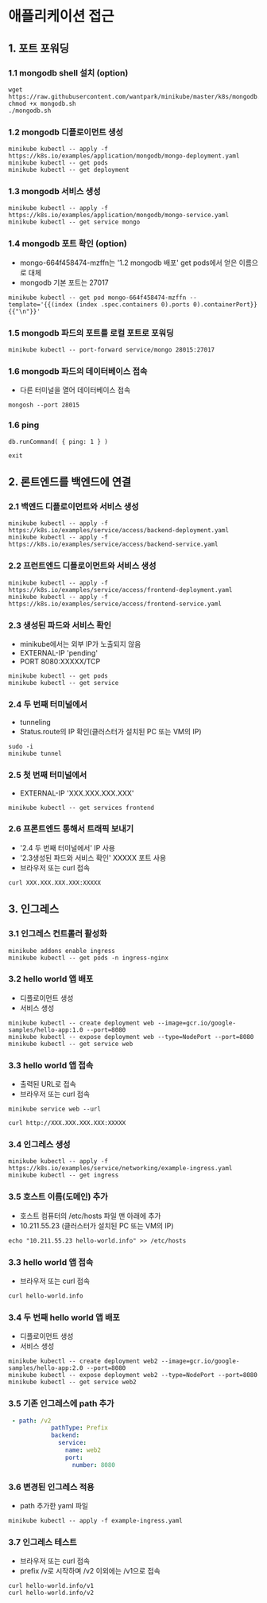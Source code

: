# 애플리케이션 접근

## 1. 포트 포워딩

### 1.1 mongodb shell 설치 (option)

```text
wget https://raw.githubusercontent.com/wantpark/minikube/master/k8s/mongodb.sh
chmod +x mongodb.sh
./mongodb.sh
```

### 1.2 mongodb 디플로이먼트 생성

```text
minikube kubectl -- apply -f https://k8s.io/examples/application/mongodb/mongo-deployment.yaml
minikube kubectl -- get pods
minikube kubectl -- get deployment
```

### 1.3 mongodb 서비스 생성

```text
minikube kubectl -- apply -f https://k8s.io/examples/application/mongodb/mongo-service.yaml
minikube kubectl -- get service mongo
```

### 1.4 mongodb 포트 확인 (option)

-   mongo-664f458474-mzffn는 '1.2 mongodb 배포' get pods에서 얻은 이름으로 대체
-   mongodb 기본 포트는 27017

```text
minikube kubectl -- get pod mongo-664f458474-mzffn --template='{{(index (index .spec.containers 0).ports 0).containerPort}}{{"\n"}}'
```

### 1.5 mongodb 파드의 포트를 로컬 포트로 포워딩

```text
minikube kubectl -- port-forward service/mongo 28015:27017
```

### 1.6 mongodb 파드의 데이터베이스 접속

-   다른 터미널을 열어 데이터베이스 접속

```text
mongosh --port 28015
```

### 1.6 ping

```text
db.runCommand( { ping: 1 } )

exit
```

## 2. 론트엔드를 백엔드에 연결

### 2.1 백엔드 디플로이먼트와 서비스 생성

```text
minikube kubectl -- apply -f https://k8s.io/examples/service/access/backend-deployment.yaml
minikube kubectl -- apply -f https://k8s.io/examples/service/access/backend-service.yaml
```

### 2.2 프런트엔드 디플로이먼트와 서비스 생성

```text
minikube kubectl -- apply -f https://k8s.io/examples/service/access/frontend-deployment.yaml
minikube kubectl -- apply -f https://k8s.io/examples/service/access/frontend-service.yaml
```

### 2.3 생성된 파드와 서비스 확인

-   minikube에서는 외부 IP가 노출되지 않음
-   EXTERNAL-IP 'pending'
-   PORT 8080:XXXXX/TCP

```text
minikube kubectl -- get pods
minikube kubectl -- get service
```

### 2.4 두 번째 터미널에서

-   tunneling
-   Status.route의 IP 확인(클러스터가 설치된 PC 또는 VM의 IP)

```text
sudo -i
minikube tunnel
```

### 2.5 첫 번째 터미널에서

-   EXTERNAL-IP 'XXX.XXX.XXX.XXX'

```text
minikube kubectl -- get services frontend
```

### 2.6 프론트엔드 통해서 트래픽 보내기

-   '2.4 두 번째 터미널에서' IP 사용
-   '2.3생성된 파드와 서비스 확인' XXXXX 포트 사용
-   브라우저 또는 curl 접속

```text
curl XXX.XXX.XXX.XXX:XXXXX
```

## 3. 인그레스

### 3.1 인그레스 컨트롤러 활성화

```text
minikube addons enable ingress
minikube kubectl -- get pods -n ingress-nginx
```

### 3.2 hello world 앱 배포

-   디플로이먼트 생성
-   서비스 생성

```text
minikube kubectl -- create deployment web --image=gcr.io/google-samples/hello-app:1.0 --port=8080
minikube kubectl -- expose deployment web --type=NodePort --port=8080
minikube kubectl -- get service web
```

### 3.3 hello world 앱 접속

-   출력된 URL로 접속
-   브라우저 또는 curl 접속

```text
minikube service web --url

curl http://XXX.XXX.XXX.XXX:XXXXX
```

### 3.4 인그레스 생성

```text
minikube kubectl -- apply -f https://k8s.io/examples/service/networking/example-ingress.yaml
minikube kubectl -- get ingress
```

### 3.5 호스트 이름(도메인) 추가

-   호스트 컴퓨터의 /etc/hosts 파일 맨 아래에 추가
-   10.211.55.23 (클러스터가 설치된 PC 또는 VM의 IP)

```text
echo "10.211.55.23 hello-world.info" >> /etc/hosts
```

### 3.3 hello world 앱 접속

-   브라우저 또는 curl 접속

```text
curl hello-world.info
```

### 3.4 두 번째 hello world 앱 배포

-   디플로이먼트 생성
-   서비스 생성

```text
minikube kubectl -- create deployment web2 --image=gcr.io/google-samples/hello-app:2.0 --port=8080
minikube kubectl -- expose deployment web2 --type=NodePort --port=8080
minikube kubectl -- get service web2
```

### 3.5 기존 인그레스에 path 추가

```yaml
 - path: /v2
            pathType: Prefix
            backend:
              service:
                name: web2
                port:
                  number: 8080
```

### 3.6 변경된 인그레스 적용

-   path 추가한 yaml 파일

```text
minikube kubectl -- apply -f example-ingress.yaml
```

### 3.7 인그레스 테스트

-   브라우저 또는 curl 접속
-   prefix /v로 시작하며 /v2 이외에는 /v1으로 접속

```text
curl hello-world.info/v1
curl hello-world.info/v2
```
